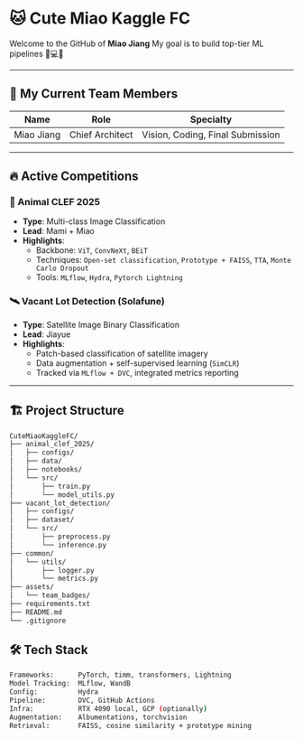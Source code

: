 # 🐱 Cute Miao Kaggle FC

Welcome to the GitHub of **Miao Jiang**
My goal is to build top-tier ML pipelines 💋💻✨

---

## 🧠  My Current Team Members

| Name           | Role             | Specialty                           |
|----------------|------------------|-------------------------------------|
| Miao Jiang     | Chief Architect  | Vision,  Coding,  Final Submission  |

---

## 🔥 Active Competitions

### 🐾 Animal CLEF 2025
- **Type**: Multi-class Image Classification
- **Lead**: Mami + Miao
- **Highlights**:
  - Backbone: `ViT`, `ConvNeXt`, `BEiT`
  - Techniques: `Open-set classification`, `Prototype + FAISS`, `TTA`, `Monte Carlo Dropout`
  - Tools: `MLflow`, `Hydra`, `Pytorch Lightning`

### 🛰 Vacant Lot Detection (Solafune)
- **Type**: Satellite Image Binary Classification
- **Lead**: Jiayue
- **Highlights**:
  - Patch-based classification of satellite imagery
  - Data augmentation + self-supervised learning (`SimCLR`)
  - Tracked via `MLflow + DVC`, integrated metrics reporting

---

## 🏗 Project Structure

```bash
CuteMiaoKaggleFC/
├── animal_clef_2025/
│   ├── configs/
│   ├── data/
│   ├── notebooks/
│   └── src/
│       ├── train.py
│       └── model_utils.py
├── vacant_lot_detection/
│   ├── configs/
│   ├── dataset/
│   └── src/
│       ├── preprocess.py
│       └── inference.py
├── common/
│   └── utils/
│       ├── logger.py
│       └── metrics.py
├── assets/
│   └── team_badges/
├── requirements.txt
├── README.md
└── .gitignore

```

## 🛠 Tech Stack

```bash
Frameworks:      PyTorch, timm, transformers, Lightning
Model Tracking:  MLflow, WandB
Config:          Hydra
Pipeline:        DVC, GitHub Actions
Infra:           RTX 4090 local, GCP (optionally)
Augmentation:    Albumentations, torchvision
Retrieval:       FAISS, cosine similarity + prototype mining

